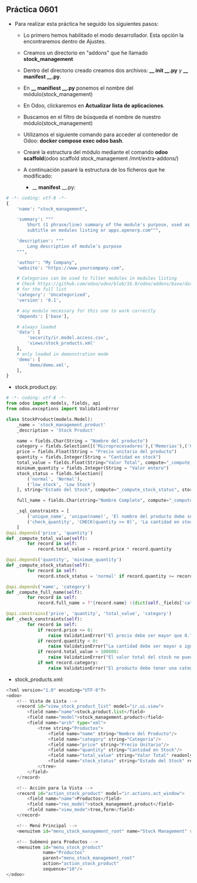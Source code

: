 ## Práctica 0601

* Para realizar esta práctica he seguido los siguientes pasos:

    * Lo primero hemos habilitado el modo desarrollador. Esta opción la encontraremos dentro de Ajustes.
    * Creamos un directorio en "addons" que he llamado **stock_management**
    * Dentro del directorio creado creamos dos archivos: **__ __init__ __.py** y **__ __manifest__ __.py**.
    * En **__ __manifiest__ __.py** ponemos el nombre del módulo(stock_management)
    * En Odoo, clickaremos en **Actualizar lista de aplicaciones**.
    * Buscamos en el filtro de búsqueda el nombre de nuestro módulo(stock_management)
    * Utilizamos el siguiente comando para acceder al contenedor de Odoo: **docker compose exec odoo bash**.
    * Crearé la estructura del módulo mediante el comando **odoo scaffold**(odoo scaffold stock_management /mnt/extra-addons/)
    * A continuación pasaré la estructura de los ficheros que he modificado:
        
        * __ __manifest__ __.py:
        
```python
# -*- coding: utf-8 -*-
{
    'name': "stock_management",

    'summary': """
        Short (1 phrase/line) summary of the module's purpose, used as
        subtitle on modules listing or apps.openerp.com""",

    'description': """
        Long description of module's purpose
    """,

    'author': "My Company",
    'website': "https://www.yourcompany.com",

    # Categories can be used to filter modules in modules listing
    # Check https://github.com/odoo/odoo/blob/16.0/odoo/addons/base/data/ir_module_category_data.xml
    # for the full list
    'category': 'Uncategorized',
    'version': '0.1',

    # any module necessary for this one to work correctly
    'depends': ['base'],

    # always loaded
    'data': [
        'security/ir.model.access.csv',
        'views/stock_products.xml'
    ],
    # only loaded in demonstration mode
    'demo': [
        'demo/demo.xml',
    ],
}
```
* stock.product.py:

```python
# -*- coding: utf-8 -*-
from odoo import models, fields, api
from odoo.exceptions import ValidationError

class StockProduct(models.Model):
    _name = 'stock_management.product'
    _description = 'Stock Product'

    name = fields.Char(String = "Nombre del producto")
    category = fields.Selection([('Microprocesadores'),('Memorias'),('Gráficos')],String = "Categoría del producto")
    price = fields.Float(String = "Precio unitario del producto")
    quantity = fields.Integer(String = "Cantidad en stock")
    total_value = fields.Float(String="Valor Total", compute="_compute_total_value", store=True)
    minimum_quantity = fields.Integer(String = "Valor entero")
    stock_status = fields.Selection([
        ('normal', 'Normal'),
        ('low_stock', 'Low Stock')
    ], string="Estado del Stock", compute="_compute_stock_status", store=True)

    full_name = fields.Char(string="Nombre Completo", compute="_compute_full_name", store=True)

    _sql_constraints = [
        ('unique_name', 'unique(name)', 'El nombre del producto debe ser único.'),
        ('check_quantity', 'CHECK(quantity >= 0)', 'La cantidad en stock no puede ser negativa.')
    ]
@api.depends('price', 'quantity')
def _compute_total_value(self):
        for record in self:
            record.total_value = record.price * record.quantity

@api.depends('quantity', 'minimum_quantity')
def _compute_stock_status(self):
        for record in self:
            record.stock_status = 'normal' if record.quantity >= record.minimum_quantity else 'low_stock'

@api.depends('name', 'category')
def _compute_full_name(self):
        for record in self:
            record.full_name = f"{record.name} ({dict(self._fields['category'].selection).get(record.category)})"

@api.constrains('price', 'quantity', 'total_value', 'category')
def _check_constraints(self):
        for record in self:
            if record.price <= 0:
                raise ValidationError("El precio debe ser mayor que 0.")
            if record.quantity < 0:
                raise ValidationError("La cantidad debe ser mayor o igual a 0.")
            if record.total_value > 100000:
                raise ValidationError("El valor total del stock no puede superar las 100000 unidades monetarias.")
            if not record.category:
                raise ValidationError("El producto debe tener una categoría asignada.")
```
* stock_products.xml:

```python
<?xml version="1.0" encoding="UTF-8"?>
<odoo>
    <!-- Vista de Lista -->
    <record id="view_stock_product_list" model="ir.ui.view">
        <field name="name">stock.product.list</field>
        <field name="model">stock_management.product</field>
        <field name="arch" type="xml">
            <tree string="Productos">
                <field name="name" string="Nombre del Producto"/>
                <field name="category" string="Categoría"/>
                <field name="price" string="Precio Unitario"/>
                <field name="quantity" string="Cantidad en Stock"/>
                <field name="total_value" string="Valor Total" readonly="1"/>
                <field name="stock_status" string="Estado del Stock" readonly="1"/>
            </tree>
        </field>
    </record>

    <!-- Acción para la Vista -->
    <record id="action_stock_product" model="ir.actions.act_window">
        <field name="name">Productos</field>
        <field name="res_model">stock_management.product</field>
        <field name="view_mode">tree,form</field>
    </record>

    <!-- Menú Principal -->
    <menuitem id="menu_stock_management_root" name="Stock Management" sequence="10"/>

    <!-- Submenú para Productos -->
    <menuitem id="menu_stock_product" 
              name="Productos" 
              parent="menu_stock_management_root" 
              action="action_stock_product" 
              sequence="10"/>
</odoo>
```
